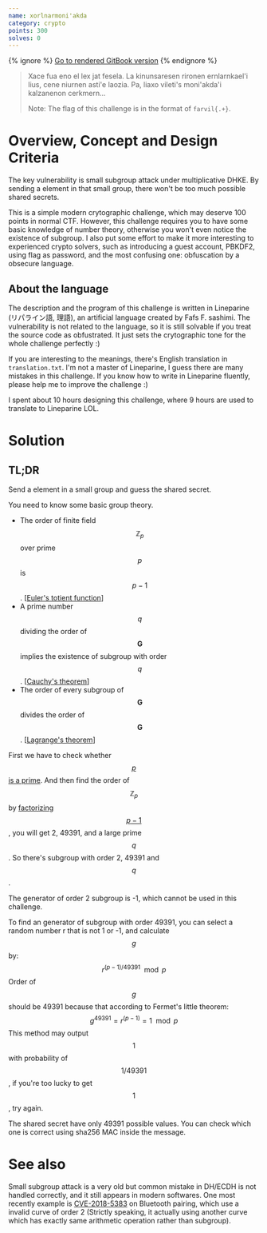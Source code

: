 ```yaml
---
name: xorlnarmoni'akda
category: crypto
points: 300
solves: 0
---
```


{% ignore %}
[Go to rendered GitBook version](https://sasdf.cf/ctf-tasks-writeup/)
{% endignore %}

> Xace fua eno el lex jat fesela.
> La kinunsaresen rironen ernlarnkael'i lius,
> cene niurnen asti'e laozia.
> Pa, liaxo vileti's moni'akda'i kalzanenon cerkmern...               
> 
> Note: The flag of this challenge is in the format of `farvil{.+}`.


# Overview, Concept and Design Criteria
The key vulnerability is small subgroup attack under multiplicative DHKE.
By sending a element in that small group,
there won't be too much possible shared secrets.

This is a simple modern crytographic challenge, which may deserve 100 points in normal CTF.
However, this challenge requires you to have some basic knowledge of number theory,
otherwise you won't even notice the existence of subgroup.
I also put some effort to make it more interesting to experienced crypto solvers,
such as introducing a guest account, PBKDF2, using flag as password,
and the most confusing one: obfuscation by a obsecure language.

## About the language
The description and the program of this challenge is written in Lineparine (リパライン語, 理語),
an artificial language created by Fafs F. sashimi.
The vulnerability is not related to the language,
so it is still solvable if you treat the source code as obfustrated.
It just sets the crytographic tone for the whole challenge perfectly :)

If you are interesting to the meanings, there's English translation in `translation.txt`.
I'm not a master of Lineparine, I guess there are many mistakes in this challenge.
If you know how to write in Lineparine fluently, please help me to improve the challenge :)

I spent about 10 hours designing this challenge, where 9 hours are used to translate to Lineparine LOL.


# Solution
## TL;DR
Send a element in a small group and guess the shared secret.

You need to know some basic group theory.
* The order of finite field $$\mathbb{Z}_p$$ over prime $$p$$ is $$p - 1$$. [[Euler's totient function](https://en.wikipedia.org/wiki/Euler%27s_totient_function)]
* A prime number $$q$$ dividing the order of $$\mathbf{G}$$ implies the existence of subgroup with order $$q$$. [[Cauchy's theorem](https://en.wikipedia.org/wiki/Cauchy%27s_theorem_\(group_theory\))]
* The order of every subgroup of $$\mathbf{G}$$ divides the order of $$\mathbf{G}$$. [[Lagrange's theorem](https://en.wikipedia.org/wiki/Lagrange%27s_theorem_\(group_theory\))]

First we have to check whether [$$p$$ is a prime](https://factordb.com/index.php?query=119323609506587624817542304473025422967730209036482647504046017790728908960293724554064575627723583087966477807950465152737206042053937640076702861135447697896288188327782825571921648597451715744592415597875243806851163720993697338643314116892802122805512134607232526059008942367872367039947556052857129781787).
And then find the order of $$\mathbb{Z}_p$$ by [factorizing $$p - 1$$](https://factordb.com/index.php?query=119323609506587624817542304473025422967730209036482647504046017790728908960293724554064575627723583087966477807950465152737206042053937640076702861135447697896288188327782825571921648597451715744592415597875243806851163720993697338643314116892802122805512134607232526059008942367872367039947556052857129781786), you will get 2, 49391, and a large prime $$q$$.
So there's subgroup with order 2, 49391 and $$q$$.

The generator of order 2 subgroup is -1, which cannot be used in this challenge.

To find an generator of subgroup with order 49391,
you can select a random number r that is not 1 or -1,
and calculate $$g$$ by:
$$
r^{(p - 1) / 49391} \mod p
$$
Order of $$g$$ should be 49391 because that according to Fermet's little theorem:
$$
g^{49391} = r^{(p - 1)} = 1 \mod p
$$
This method may output $$1$$ with probability of $$1 / 49391$$, if you're too lucky to get $$1$$, try again.

The shared secret have only 49391 possible values.
You can check which one is correct using sha256 MAC inside the message.


# See also
Small subgroup attack is a very old but common mistake in DH/ECDH is not handled correctly,
and it still appears in modern softwares.
One most recently example is [CVE-2018-5383](https://www.cs.technion.ac.il/~biham/BT/) on Bluetooth pairing,
which use a invalid curve of order 2
(Strictly speaking,
it actually using another curve which has exactly same arithmetic operation rather than subgroup).
